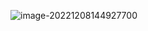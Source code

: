 ![image-20221208144927700](https://technotes.oss-cn-shenzhen.aliyuncs.com/2022/image-20221208144927700.png)